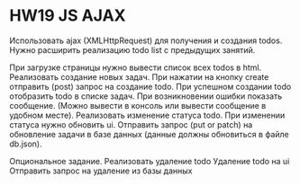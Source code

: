 # HW19 JS AJAX
 
Использовать ajax (XMLHttpRequest) для получения и создания todos.
Нужно расширить реализацию todo list с предыдущих занятий.

При загрузке страницы нужно вывести список всех todos в html.
Реализовать создание новых задач. 
При нажатии на кнопку create отправить (post) запрос на создание todo.
При успешном создании todo отобразить todo в списке задач.
При возникновении ошибки показать сообщение. (Можно вывести в консоль или вывести сообщение в удобном месте).
Реализовать изменение статуса todo. 
При изменении статуса нужно обновить ui. 
Отправить запрос (put or patch) на обновление задачи в базе данных (данные должны обновиться в файле db.json).

Опциональное задание. Реализовать удаление todo
Удаление todo на ui
Отправить запрос на удаление из базы данных
